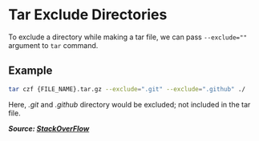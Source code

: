 # Tar Exclude Directories

To exclude a directory while making a tar file, we can pass `--exclude=""` argument to `tar` command.

## Example

```bash
tar czf {FILE_NAME}.tar.gz --exclude=".git" --exclude=".github" ./
```

Here, _.git_ and _.github_ directory would be excluded; not included in the tar file.

***Source: [StackOverFlow](https://stackoverflow.com/questions/984204/shell-command-to-tar-directory-excluding-certain-files-folders)***
